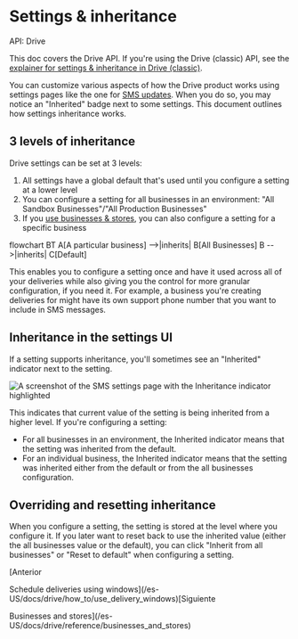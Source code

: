 # Settings & inheritance

API: Drive

This doc covers the Drive API. If you're using the Drive (classic) API, see the [explainer for settings & inheritance in Drive (classic)](/es-US/docs/drive_classic/explain/settings_inheritance).

You can customize various aspects of how the Drive product works using settings pages like the one for [SMS updates](/es-US/docs/drive/how_to/configure_sms). When you do so, you may notice an "Inherited" badge next to some settings. This document outlines how settings inheritance works.

## 3 levels of inheritance[​](#3-levels-of-inheritance "Enlace directo al encabezado")

Drive settings can be set at 3 levels:

1. All settings have a global default that's used until you configure a setting at a lower level
2. You can configure a setting for all businesses in an environment: "All Sandbox Businesses"/"All Production Businesses"
3. If you [use businesses & stores](/es-US/docs/drive/how_to/use_businesses_and_stores_api), you can also configure a setting for a specific business

flowchart BT
A[A particular business] -->|inherits| B[All Businesses]
B -->|inherits| C[Default]

This enables you to configure a setting once and have it used across all of your deliveries while also giving you the control for more granular configuration, if you need it. For example, a business you're creating deliveries for might have its own support phone number that you want to include in SMS messages.

## Inheritance in the settings UI[​](#inheritance-in-the-settings-ui "Enlace directo al encabezado")

If a setting supports inheritance, you'll sometimes see an "Inherited" indicator next to the setting.

![A screenshot of the SMS settings page with the Inheritance indicator highlighted](/es-US/assets/images/configure-sms-inheritance-b43c9ef6f28136def9a4ce550c4d7152.png)

This indicates that current value of the setting is being inherited from a higher level. If you're configuring a setting:

* For all businesses in an environment, the Inherited indicator means that the setting was inherited from the default.
* For an individual business, the Inherited indicator means that the setting was inherited either from the default or from the all businesses configuration.

## Overriding and resetting inheritance[​](#overriding-and-resetting-inheritance "Enlace directo al encabezado")

When you configure a setting, the setting is stored at the level where you configure it. If you later want to reset back to use the inherited value (either the all businesses value or the default), you can click "Inherit from all businesses" or "Reset to default" when configuring a setting.

[Anterior

Schedule deliveries using windows](/es-US/docs/drive/how_to/use_delivery_windows)[Siguiente

Businesses and stores](/es-US/docs/drive/reference/businesses_and_stores)